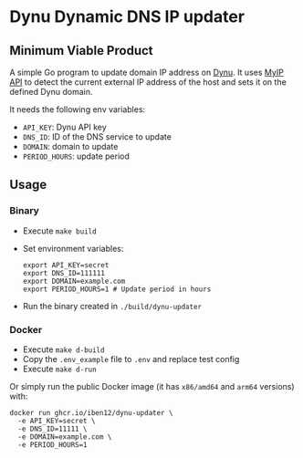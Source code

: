 # Dynu Dynamic DNS IP updater

## Minimum Viable Product

A simple Go program to update domain IP address on [Dynu](https://dynu.com). It uses [MyIP API](https://api.myip.com) to detect the current external IP address of the host and sets it on the defined Dynu domain.

It needs the following env variables:

- `API_KEY`: Dynu API key
- `DNS_ID`: ID of the DNS service to update
- `DOMAIN`: domain to update
- `PERIOD_HOURS`: update period

## Usage

### Binary

- Execute `make build`
- Set environment variables:
  
  ```shell
  export API_KEY=secret
  export DNS_ID=111111
  export DOMAIN=example.com
  export PERIOD_HOURS=1 # Update period in hours
  ```

- Run the binary created in `./build/dynu-updater`

### Docker

- Execute `make d-build`
- Copy the `.env_example` file to `.env` and replace test config
- Execute `make d-run`

Or simply run the public Docker image (it has `x86/amd64` and `arm64` versions) with:

```shell
docker run ghcr.io/iben12/dynu-updater \
  -e API_KEY=secret \
  -e DNS_ID=11111 \ 
  -e DOMAIN=example.com \
  -e PERIOD_HOURS=1
```
